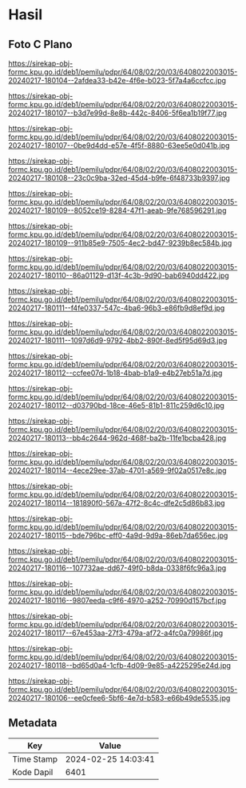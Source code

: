 # Hasil

## Foto C Plano

https://sirekap-obj-formc.kpu.go.id/deb1/pemilu/pdpr/64/08/02/20/03/6408022003015-20240217-180104--2afdea33-b42e-4f6e-b023-5f7a4a6ccfcc.jpg

https://sirekap-obj-formc.kpu.go.id/deb1/pemilu/pdpr/64/08/02/20/03/6408022003015-20240217-180107--b3d7e99d-8e8b-442c-8406-5f6ea1b19f77.jpg

https://sirekap-obj-formc.kpu.go.id/deb1/pemilu/pdpr/64/08/02/20/03/6408022003015-20240217-180107--0be9d4dd-e57e-4f5f-8880-63ee5e0d041b.jpg

https://sirekap-obj-formc.kpu.go.id/deb1/pemilu/pdpr/64/08/02/20/03/6408022003015-20240217-180108--23c0c9ba-32ed-45d4-b9fe-6f48733b9397.jpg

https://sirekap-obj-formc.kpu.go.id/deb1/pemilu/pdpr/64/08/02/20/03/6408022003015-20240217-180109--8052ce19-8284-47f1-aeab-9fe768596291.jpg

https://sirekap-obj-formc.kpu.go.id/deb1/pemilu/pdpr/64/08/02/20/03/6408022003015-20240217-180109--911b85e9-7505-4ec2-bd47-9239b8ec584b.jpg

https://sirekap-obj-formc.kpu.go.id/deb1/pemilu/pdpr/64/08/02/20/03/6408022003015-20240217-180110--86a01129-d13f-4c3b-9d90-bab6940dd422.jpg

https://sirekap-obj-formc.kpu.go.id/deb1/pemilu/pdpr/64/08/02/20/03/6408022003015-20240217-180111--f4fe0337-547c-4ba6-96b3-e86fb9d8ef9d.jpg

https://sirekap-obj-formc.kpu.go.id/deb1/pemilu/pdpr/64/08/02/20/03/6408022003015-20240217-180111--1097d6d9-9792-4bb2-890f-8ed5f95d69d3.jpg

https://sirekap-obj-formc.kpu.go.id/deb1/pemilu/pdpr/64/08/02/20/03/6408022003015-20240217-180112--ccfee07d-1b18-4bab-b1a9-e4b27eb51a7d.jpg

https://sirekap-obj-formc.kpu.go.id/deb1/pemilu/pdpr/64/08/02/20/03/6408022003015-20240217-180112--d03790bd-18ce-46e5-81b1-811c259d6c10.jpg

https://sirekap-obj-formc.kpu.go.id/deb1/pemilu/pdpr/64/08/02/20/03/6408022003015-20240217-180113--bb4c2644-962d-468f-ba2b-11fe1bcba428.jpg

https://sirekap-obj-formc.kpu.go.id/deb1/pemilu/pdpr/64/08/02/20/03/6408022003015-20240217-180114--4ece29ee-37ab-4701-a569-9f02a0517e8c.jpg

https://sirekap-obj-formc.kpu.go.id/deb1/pemilu/pdpr/64/08/02/20/03/6408022003015-20240217-180114--181890f0-567a-47f2-8c4c-dfe2c5d86b83.jpg

https://sirekap-obj-formc.kpu.go.id/deb1/pemilu/pdpr/64/08/02/20/03/6408022003015-20240217-180115--bde796bc-eff0-4a9d-9d9a-86eb7da656ec.jpg

https://sirekap-obj-formc.kpu.go.id/deb1/pemilu/pdpr/64/08/02/20/03/6408022003015-20240217-180116--107732ae-dd67-49f0-b8da-0338f6fc96a3.jpg

https://sirekap-obj-formc.kpu.go.id/deb1/pemilu/pdpr/64/08/02/20/03/6408022003015-20240217-180116--9807eeda-c9f6-4970-a252-70990d157bcf.jpg

https://sirekap-obj-formc.kpu.go.id/deb1/pemilu/pdpr/64/08/02/20/03/6408022003015-20240217-180117--67e453aa-27f3-479a-af72-a4fc0a79986f.jpg

https://sirekap-obj-formc.kpu.go.id/deb1/pemilu/pdpr/64/08/02/20/03/6408022003015-20240217-180118--bd65d0a4-1cfb-4d09-9e85-a4225295e24d.jpg

https://sirekap-obj-formc.kpu.go.id/deb1/pemilu/pdpr/64/08/02/20/03/6408022003015-20240217-180106--ee0cfee6-5bf6-4e7d-b583-e66b49de5535.jpg


## Metadata

| Key        | Value               |
| ---------- | ------------------- |
| Time Stamp | 2024-02-25 14:03:41 |
| Kode Dapil | 6401                |



